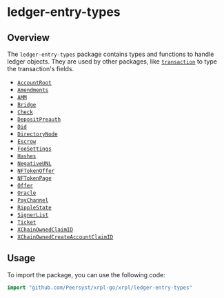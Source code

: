 # ledger-entry-types

## Overview

The `ledger-entry-types` package contains types and functions to handle ledger objects. They are used by other packages, like [`transaction`](/docs/xrpl/transaction) to type the transaction's fields.

- [`AccountRoot`](https://xrpl.org/docs/references/protocol/ledger-data/ledger-entry-types/accountroot)
- [`Amendments`](https://xrpl.org/docs/references/protocol/ledger-data/ledger-entry-types/amendments)
- [`AMM`](https://xrpl.org/docs/references/protocol/ledger-data/ledger-entry-types/amm)
- [`Bridge`](https://xrpl.org/docs/references/protocol/ledger-data/ledger-entry-types/bridge)
- [`Check`](https://xrpl.org/docs/references/protocol/ledger-data/ledger-entry-types/check)
- [`DepositPreauth`](https://xrpl.org/docs/references/protocol/ledger-data/ledger-entry-types/depositpreauth)
- [`Did`](https://xrpl.org/docs/references/protocol/ledger-data/ledger-entry-types/did)
- [`DirectoryNode`](https://xrpl.org/docs/references/protocol/ledger-data/ledger-entry-types/directorynode)
- [`Escrow`](https://xrpl.org/docs/references/protocol/ledger-data/ledger-entry-types/escrow)
- [`FeeSettings`](https://xrpl.org/docs/references/protocol/ledger-data/ledger-entry-types/feesettings)
- [`Hashes`](https://xrpl.org/docs/references/protocol/ledger-data/ledger-entry-types/ledgerhashes)
- [`NegativeUNL`](https://xrpl.org/docs/references/protocol/ledger-data/ledger-entry-types/negativeunl)
- [`NFTokenOffer`](https://xrpl.org/docs/references/protocol/ledger-data/ledger-entry-types/nftokenoffer)
- [`NFTokenPage`](https://xrpl.org/docs/references/protocol/ledger-data/ledger-entry-types/nftokenpage)
- [`Offer`](https://xrpl.org/docs/references/protocol/ledger-data/ledger-entry-types/offer)
- [`Oracle`](https://xrpl.org/docs/references/protocol/ledger-data/ledger-entry-types/oracle)
- [`PayChannel`](https://xrpl.org/docs/references/protocol/ledger-data/ledger-entry-types/paychannel)
- [`RippleState`](https://xrpl.org/docs/references/protocol/ledger-data/ledger-entry-types/ripplestate)
- [`SignerList`](https://xrpl.org/docs/references/protocol/ledger-data/ledger-entry-types/signerlist)
- [`Ticket`](https://xrpl.org/docs/references/protocol/ledger-data/ledger-entry-types/ticket)
- [`XChainOwnedClaimID`](https://xrpl.org/docs/references/protocol/ledger-data/ledger-entry-types/xchainownedclaimid)
- [`XChainOwnedCreateAccountClaimID`](https://xrpl.org/docs/references/protocol/ledger-data/ledger-entry-types/xchainownedcreateaccountclaimid)

## Usage

To import the package, you can use the following code:

```go
import "github.com/Peersyst/xrpl-go/xrpl/ledger-entry-types"
```